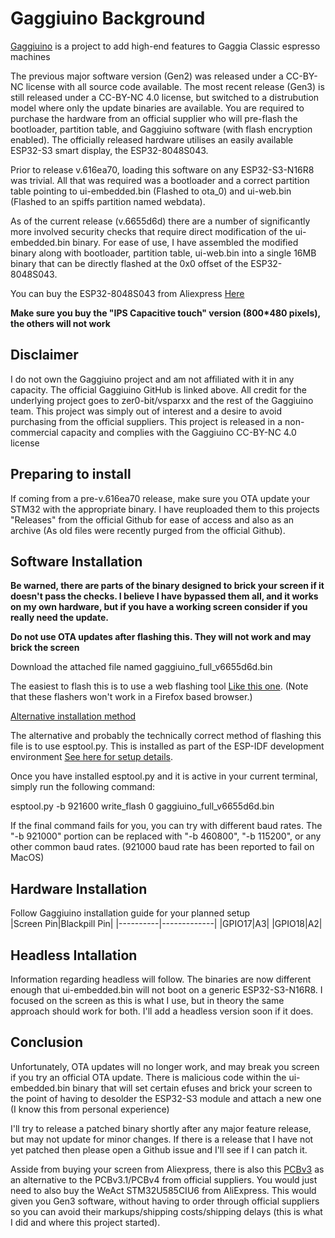 # Gaggiuino Background
[Gaggiuino](https://gaggiuino.github.io/) is a project to add high-end features to Gaggia Classic espresso machines

The previous major software version (Gen2) was released under a CC-BY-NC license with all source code available. The most recent release (Gen3) is still released under a CC-BY-NC 4.0 license, but switched to a distrubution model where only the update binaries are available. You are required to purchase the hardware from an official supplier who will pre-flash the bootloader, partition table, and Gaggiuino software (with flash encryption enabled). The officially released hardware utilises an easily available ESP32-S3 smart display, the ESP32-8048S043. 

Prior to release v.616ea70, loading this software on any ESP32-S3-N16R8 was trivial. All that was required was a bootloader and a correct partition table pointing to ui-embedded.bin (Flashed to ota_0) and ui-web.bin (Flashed to an spiffs partition named webdata).

As of the current release (v.6655d6d) there are a number of significantly more involved security checks that require direct modification of the ui-embedded.bin binary. For ease of use, I have assembled the modified binary along with bootloader, partition table, ui-web.bin into a single 16MB binary that can be directly flashed at the 0x0 offset of the ESP32-8048S043. 

You can buy the ESP32-8048S043 from Aliexpress [Here](https://www.aliexpress.com/item/1005004788147691.html) 

**Make sure you buy the "IPS Capacitive touch" version (800*480 pixels), the others will not work**

## Disclaimer
I do not own the Gaggiuino project and am not affiliated with it in any capacity. The official Gaggiuino GitHub is linked above. All credit for the underlying project goes to zer0-bit/vsparxx and the rest of the Gaggiuino team. This project was simply out of interest and a desire to avoid purchasing from the official suppliers. This project is released in a non-commercial capacity and complies with the Gaggiuino CC-BY-NC 4.0 license

## Preparing to install
If coming from a pre-v.616ea70 release, make sure you OTA update your STM32 with the appropriate binary. I have reuploaded them to this projects "Releases" from the official Github for ease of access and also as an archive (As old files were recently purged from the official Github). 

## Software Installation
**Be warned, there are parts of the binary designed to brick your screen if it doesn't pass the checks. I believe I have bypassed them all, and it works on my own hardware, but if you have a working screen consider if you really need the update.**

**Do not use OTA updates after flashing this. They will not work and may brick the screen**

Download the attached file named gaggiuino_full_v6655d6d.bin

The easiest to flash this is to use a web flashing tool [Like this one](https://web.esphome.io/). (Note that these flashers won't work in a Firefox based browser.)

<ins>Alternative installation method</ins>

The alternative and probably the technically correct method of flashing this file is to use esptool.py. This is installed as part of the ESP-IDF development environment [See here for setup details](https://docs.espressif.com/projects/esp-idf/en/stable/esp32/get-started/).

Once you have installed esptool.py and it is active in your current terminal, simply run the following command:

esptool.py -b 921600 write_flash 0 gaggiuino_full_v6655d6d.bin

If the final command fails for you, you can try with different baud rates. The "-b 921000" portion can be replaced with "-b 460800", "-b 115200", or any other common baud rates. (921000 baud rate has been reported to fail on MacOS)

## Hardware Installation
Follow Gaggiuino installation guide for your planned setup<br/>
|Screen Pin|Blackpill Pin|
|----------|-------------|
|GPIO17|A3|
|GPIO18|A2|


## Headless Intallation
Information regarding headless will follow. 
The binaries are now different enough that ui-embedded.bin will not boot on a generic ESP32-S3-N16R8.
I focused on the screen as this is what I use, but in theory the same approach should work for both. I'll add a headless version soon if it does. 


## Conclusion
Unfortunately, OTA updates will no longer work, and may break you screen if you try an official OTA update. There is malicious code within the ui-embedded.bin binary that will set certain efuses and brick your screen to the point of having to desolder the ESP32-S3 module and attach a new one (I know this from personal experience)

I'll try to release a patched binary shortly after any major feature release, but may not update for minor changes. If there is a release that I have not yet patched then please open a Github issue and I'll see if I can patch it.

Asside from buying your screen from Aliexpress, there is also this [PCBv3](https://github.com/banoz/CoffeeHat/tree/main/Hardware/GaggiaBoard_V3) as an alternative to the PCBv3.1/PCBv4 from official suppliers. You would just need to also buy the WeAct STM32U585CIU6 from AliExpress. This would given you Gen3 software, without having to order through official suppliers so you can avoid their markups/shipping costs/shipping delays (this is what I did and where this project started).
